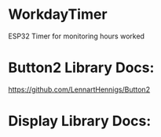 # WorkdayTimer
 ESP32 Timer for monitoring hours worked

# Button2 Library Docs:
https://github.com/LennartHennigs/Button2

# Display Library Docs:
